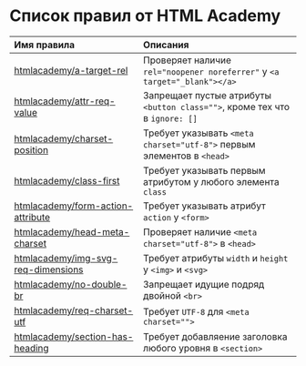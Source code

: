 # Список правил от HTML Academy

| Имя правила                                                                         | Описания                                                                   |
|:------------------------------------------------------------------------------------|:---------------------------------------------------------------------------|
| [htmlacademy/a-target-rel](../rules/a-target-rel/README.md)                         | Проверяет наличие `rel="noopener noreferrer"` у `<a target="_blank"></a>`  |
| [htmlacademy/attr-req-value](../rules/attr-req-value/README.md)                     | Запрещает пустые атрибуты `<button class="">`, кроме тех что в `ignore: []` |
| [htmlacademy/charset-position](../rules/charset-position/README.md)                 | Требует указывать `<meta charset="utf-8">` первым элементов в `<head>`     |
| [htmlacademy/class-first](../rules/class-first/README.md)                           | Требует указывать первым атрибутом у любого элемента `class`               |
| [htmlacademy/form-action-attribute](../rules/form-action-attribute/README.md)       | Требует указывать атрибут `action` у `<form>`                              |
| [htmlacademy/head-meta-charset](../rules/head-meta-charset/README.md)               | Проверяет наличие `<meta charset="utf-8">` в `<head>`                      |
| [htmlacademy/img-svg-req-dimensions](../rules/img-svg-req-dimensions/README.md)     | Требует атрибуты `width` и `height` у `<img>` и `<svg>`                    |
| [htmlacademy/no-double-br](../rules/no-double-br/README.md)                         | Запрещает идущие подряд двойной `<br>`                                     |
| [htmlacademy/req-charset-utf](../rules/req-charset-utf/README.md)                   | Требует `UTF-8` для `<meta charset="">`                                    |
| [htmlacademy/section-has-heading](../rules/section-has-heading/README.md)           | Требует добавляение заголовка любого уровня в `<section>`                  |
